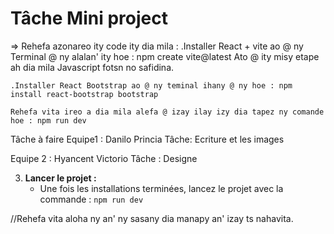 # Tâche Mini project
=> Rehefa azonareo ity code ity dia mila :
    .Installer React + vite ao @ ny Terminal @ ny alalan' ity hoe : npm create vite@latest
        Ato @ ity misy etape ah dia mila Javascript fotsn no safidina.

    .Installer React Bootstrap ao @ ny teminal ihany @ ny hoe : npm install react-bootstrap bootstrap

    Rehefa vita ireo a dia mila alefa @ izay ilay izy dia tapez ny comande hoe : npm run dev

Tâche à faire 
Equipe1 : 
    Danilo
    Princia
Tâche: Ecriture et les images

Equipe 2 :
    Hyancent
    Victorio
Tâche : Designe 


3. **Lancer le projet :**
   - Une fois les installations terminées, lancez le projet avec la commande : `npm run dev`

//Rehefa vita aloha ny an' ny sasany dia manapy an' izay ts nahavita.